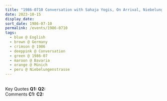 ```yaml
---
title: "1986-0710 Conversation with Sahaja Yogis, On Arrival, Niebelungenstrasse 68, Münich, Bavaria, Germany"
date: 2023-10-15
display_date: 
sort_date: 1986-07-10
permalink: /events/1986-0710
tags:
  - blue @ English
  - brown @ Germany
  - crimson @ 1986
  - deeppink @ Conversation
  - green @ 1986-07
  - maroon @ Bavaria
  - orange @ Münich
  - peru @ Niebelungenstrasse
---
```


<br>

<wave-list>
  <list-title color="DarkSeaGreen" width="55">Key Quotes</list-title>
  <list-item color="BlanchedAlmond" width="280"><b>Q1:</b> <i></i></list-item>
  <list-item color="Lavender" width="280"><b>Q2:</b> <i></i></list-item>
</wave-list>

<br>

<wave-list>
  <list-title color="DarkSeaGreen" width="55">Comments</list-title>
  <list-item color="BlanchedAlmond" width="280"><b>C1:</b> <i></i></list-item>
  <list-item color="Lavender" width="280"><b>C2:</b> <i></i></list-item>
</wave-list>